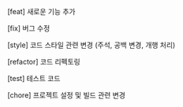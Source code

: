 [feat] 새로운 기능 추가

[fix] 버그 수정

[style] 코드 스타일 관련 변경 (주석, 공백 변경, 개행 처리)

[refactor] 코드 리펙토링

[test] 테스트 코드

[chore] 프로젝트 설정 및 빌드 관련 변경
